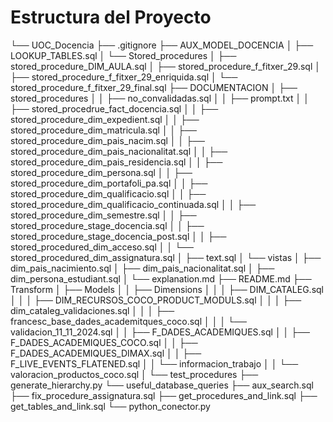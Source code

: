 # Estructura del Proyecto

└── UOC_Docencia
    ├── .gitignore
    ├── AUX_MODEL_DOCENCIA
    │   ├── LOOKUP_TABLES.sql
    │   └── Stored_procedures
    │       ├── stored_procedure_DIM_AULA.sql
    │       ├── stored_procedure_f_fitxer_29.sql
    │       ├── stored_procedure_f_fitxer_29_enriquida.sql
    │       └── stored_procedure_f_fitxer_29_final.sql
    ├── DOCUMENTACION
    │   ├── stored_procedures
    │   │   ├── no_convalidadas.sql
    │   │   ├── prompt.txt
    │   │   ├── stored_procedrue_fact_docencia.sql
    │   │   ├── stored_procedure_dim_expedient.sql
    │   │   ├── stored_procedure_dim_matricula.sql
    │   │   ├── stored_procedure_dim_pais_nacim.sql
    │   │   ├── stored_procedure_dim_pais_nacionalitat.sql
    │   │   ├── stored_procedure_dim_pais_residencia.sql
    │   │   ├── stored_procedure_dim_persona.sql
    │   │   ├── stored_procedure_dim_portafoli_pa.sql
    │   │   ├── stored_procedure_dim_qualificacio.sql
    │   │   ├── stored_procedure_dim_qualificacio_continuada.sql
    │   │   ├── stored_procedure_dim_semestre.sql
    │   │   ├── stored_procedure_stage_docencia.sql
    │   │   ├── stored_procedure_stage_docencia_post.sql
    │   │   ├── stored_procedured_dim_acceso.sql
    │   │   └── stored_procedured_dim_assignatura.sql
    │   ├── text.sql
    │   └── vistas
    │       ├── dim_pais_nacimiento.sql
    │       ├── dim_pais_nacionalitat.sql
    │       ├── dim_persona_estudiant.sql
    │       └── explanation.md
    ├── README.md
    ├── Transform
    │   ├── Models
    │   │   ├── Dimensions
    │   │   │   ├── DIM_CATALEG.sql
    │   │   │   ├── DIM_RECURSOS_COCO_PRODUCT_MODULS.sql
    │   │   │   ├── dim_cataleg_validaciones.sql
    │   │   │   ├── francesc_base_dades_academitques_coco.sql
    │   │   │   └── validacion_11_11_2024.sql
    │   │   ├── F_DADES_ACADEMIQUES.sql
    │   │   ├── F_DADES_ACADEMIQUES_COCO.sql
    │   │   ├── F_DADES_ACADEMIQUES_DIMAX.sql
    │   │   ├── F_LIVE_EVENTS_FLATENED.sql
    │   │   └── informacion_trabajo
    │   │       └── valoracion_productos_coco.sql
    │   └── test_procedures
    ├── generate_hierarchy.py
    └── useful_database_queries
        ├── aux_search.sql
        ├── fix_procedure_assignatura.sql
        ├── get_procedures_and_link.sql
        ├── get_tables_and_link.sql
        └── python_conector.py